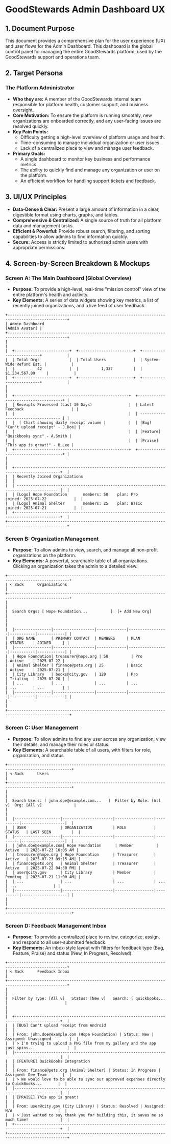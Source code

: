 # GoodStewards Admin Dashboard UX

## 1. Document Purpose

This document provides a comprehensive plan for the user experience (UX) and user flows for the Admin Dashboard. This dashboard is the global control panel for managing the entire GoodStewards platform, used by the GoodStewards support and operations team.

## 2. Target Persona

### The Platform Administrator

*   **Who they are:** A member of the GoodStewards internal team responsible for platform health, customer support, and business oversight.
*   **Core Motivation:** To ensure the platform is running smoothly, new organizations are onboarded correctly, and any user-facing issues are resolved quickly.
*   **Key Pain Points:**
    *   Difficulty getting a high-level overview of platform usage and health.
    *   Time-consuming to manage individual organization or user issues.
    *   Lack of a centralized place to view and manage user feedback.
*   **Primary Goals:**
    *   A single dashboard to monitor key business and performance metrics.
    *   The ability to quickly find and manage any organization or user on the platform.
    *   An efficient workflow for handling support tickets and feedback.

## 3. UI/UX Principles

*   **Data-Dense & Clear:** Present a large amount of information in a clear, digestible format using charts, graphs, and tables.
*   **Comprehensive & Centralized:** A single source of truth for all platform data and management tasks.
*   **Efficient & Powerful:** Provide robust search, filtering, and sorting capabilities to allow admins to find information quickly.
*   **Secure:** Access is strictly limited to authorized admin users with appropriate permissions.

## 4. Screen-by-Screen Breakdown & Mockups

### Screen A: The Main Dashboard (Global Overview)

*   **Purpose:** To provide a high-level, real-time "mission control" view of the entire platform's health and activity.
*   **Key Elements:** A series of data widgets showing key metrics, a list of recently joined organizations, and a live feed of user feedback.

```ascii
+------------------------------------------------------------------------------------------------+
| Admin Dashboard                                                                 [Admin Avatar] |
+------------------------------------------------------------------------------------------------+
|                                                                                                |
|  +------------------------+  +------------------------+  +-------------------------+           |
|  | Total Orgs             |  | Total Users            |  | System-Wide Refund Est. |           |
|  |          42            |  |          1,337         |  |       $1,234,567.89     |           |
|  +------------------------+  +------------------------+  +-------------------------+           |
|                                                                                                |
|  +--------------------------------------------------+  +-------------------------------------+ |
|  | Receipts Processed (Last 30 Days)                |  | Latest Feedback                     | |
|  |                                                  |  | ----------------------------------- | |
|  |  [ Chart showing daily receipt volume ]          |  | [Bug] "Can't upload receipt" - J.Doe| |
|  |                                                  |  | [Feature] "Quickbooks sync" - A.Smith | 
|  |                                                  |  | [Praise] "This app is great!" - B.Lee | 
|  +--------------------------------------------------+  +-------------------------------------+ |
|                                                                                                |
|  +------------------------------------------------------------------------------------------+  |
|  | Recently Joined Organizations                                                            |  |
|  | ---------------------------------------------------------------------------------------- |  |
|  | [Logo] Hope Foundation       members: 50    plan: Pro      joined: 2025-07-22            |  |
|  | [Logo] Animal Shelter        members: 25    plan: Basic    joined: 2025-07-21            |  |
|  +------------------------------------------------------------------------------------------+  |
+------------------------------------------------------------------------------------------------+
```

### Screen B: Organization Management

*   **Purpose:** To allow admins to view, search, and manage all non-profit organizations on the platform.
*   **Key Elements:** A powerful, searchable table of all organizations. Clicking an organization takes the admin to a detailed view.

```ascii
+-------------------------------------------------------------------------------------------------+
| < Back      Organizations                                                                       |
+-------------------------------------------------------------------------------------------------+
|                                                                                                 |
|  Search Orgs: [ Hope Foundation...          ]  [+ Add New Org]                                  |
|                                                                                                 |
|  |----------------|------------------|-------------|-----------------|-----------|------------| |
|  | ORG NAME       | PRIMARY CONTACT  | MEMBERS     | PLAN            | STATUS    | JOINED     | |
|  |----------------|------------------|-------------|-----------------|-----------|------------| |
|  | Hope Foundation| treasurer@hope.org | 50          | Pro             | Active    | 2025-07-22 |
|  | Animal Shelter | finance@pets.org | 25          | Basic           | Active    | 2025-07-21 | |
|  | City Library   | books@city.gov   | 120         | Pro             | Trialing  | 2025-07-20 | |
|  | ...            | ...              | ...         | ...             | ...       | ...        | |
|  |----------------|------------------|-------------|-----------------|-----------|------------| |
|                                                                                                 |
+-------------------------------------------------------------------------------------------------+
```

### Screen C: User Management

*   **Purpose:** To allow admins to find any user across any organization, view their details, and manage their roles or status.
*   **Key Elements:** A searchable table of all users, with filters for role, organization, and status.

```ascii
+--------------------------------------------------------------------------------------------------+
| < Back      Users                                                                                |
+--------------------------------------------------------------------------------------------------+
|                                                                                                  |
|  Search Users: [ john.doe@example.com...   ]  Filter by Role: [All v]  Org: [All v]              |
|                                                                                                  |
|  |--------------------|----------------------|-----------------|----------|-------------------|  |
|  | USER               | ORGANIZATION         | ROLE            | STATUS   | LAST SEEN         |  |
|  |--------------------|----------------------|-----------------|----------|-------------------|  |
|  | john.doe@example.com| Hope Foundation      | Member          | Active   | 2025-07-23 10:05 AM | 
|  | treasurer@hope.org | Hope Foundation      | Treasurer       | Active   | 2025-07-23 09:15 AM| |
|  | finance@pets.org   | Animal Shelter       | Treasurer       | Active   | 2025-07-22 04:30 PM| |
|  | user@city.gov      | City Library         | Member          | Pending  | 2025-07-21 11:00 AM| |
|  | ...                | ...                  | ...             | ...      | ...                | |
|  |--------------------|----------------------|-----------------|----------|--------------------| |
|                                                                                                  |
+--------------------------------------------------------------------------------------------------+
```

### Screen D: Feedback Management Inbox

*   **Purpose:** To provide a centralized place to review, categorize, assign, and respond to all user-submitted feedback.
*   **Key Elements:** An inbox-style layout with filters for feedback type (Bug, Feature, Praise) and status (New, In Progress, Resolved).

```ascii
+------------------------------------------------------------------------------------------------+
| < Back      Feedback Inbox                                                                     |
+------------------------------------------------------------------------------------------------+
|                                                                                                |
|  Filter by Type: [All v]   Status: [New v]   Search: [ quickbooks... ]                         |
|                                                                                                |
|  +------------------------------------------------------------------------------------------+  |
|  | [BUG] Can't upload receipt from Android                                                  |  |
|  | From: john.doe@example.com (Hope Foundation) | Status: New | Assigned: Unassigned        |  |
|  | > I'm trying to upload a PNG file from my gallery and the app just spins...              |  |
|  |------------------------------------------------------------------------------------------|  |
|  | [FEATURE] QuickBooks Integration                                                         |  |
|  | From: finance@pets.org (Animal Shelter) | Status: In Progress | Assigned: Dev Team       |  |
|  | > We would love to be able to sync our approved expenses directly to QuickBooks...       |  |
|  |------------------------------------------------------------------------------------------|  |
|  | [PRAISE] This app is great!                                                              |  |
|  | From: user@city.gov (City Library) | Status: Resolved | Assigned: N/A                    |  |
|  | > Just wanted to say thank you for building this, it saves me so much time!              |  |
|  +------------------------------------------------------------------------------------------+  |
+------------------------------------------------------------------------------------------------+
```